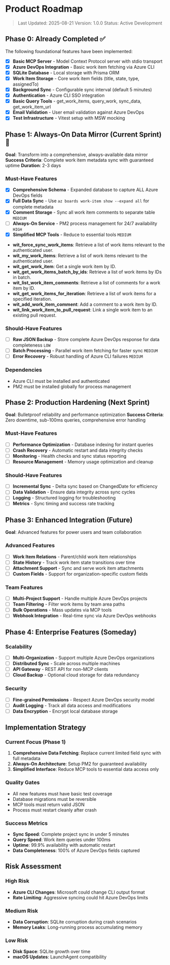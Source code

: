 # Product Roadmap

> Last Updated: 2025-08-21
> Version: 1.0.0
> Status: Active Development

## Phase 0: Already Completed ✅

The following foundational features have been implemented:

- [x] **Basic MCP Server** - Model Context Protocol server with stdio transport
- [x] **Azure DevOps Integration** - Basic work item fetching via Azure CLI
- [x] **SQLite Database** - Local storage with Prisma ORM
- [x] **Work Item Storage** - Core work item fields (title, state, type, assignedTo)
- [x] **Background Sync** - Configurable sync interval (default 5 minutes)
- [x] **Authentication** - Azure CLI SSO integration
- [x] **Basic Query Tools** - get_work_items, query_work, sync_data, get_work_item_url
- [x] **Email Validation** - User email validation against Azure DevOps
- [x] **Test Infrastructure** - Vitest setup with MSW mocking

## Phase 1: Always-On Data Mirror (Current Sprint) 🚧

**Goal**: Transform into a comprehensive, always-available data mirror
**Success Criteria**: Complete work item metadata sync with guaranteed uptime
**Duration**: 2-3 days

### Must-Have Features

- [x] **Comprehensive Schema** - Expanded database to capture ALL Azure DevOps fields
- [x] **Full Data Sync** - Use `az boards work-item show --expand all` for complete metadata
- [x] **Comment Storage** - Sync all work item comments to separate table `MEDIUM`
- [ ] **Always-On Service** - PM2 process management for 24/7 availability `HIGH`
- [x] **Simplified MCP Tools** - Reduce to essential tools `MEDIUM`
- **wit_force_sync_work_items**: Retrieve a list of work items relevant to the authenticated user.
- **wit_my_work_items**: Retrieve a list of work items relevant to the authenticated user.
- **wit_get_work_item**: Get a single work item by ID.
- **wit_get_work_items_batch_by_ids**: Retrieve a list of work items by IDs in batch.
- **wit_list_work_item_comments**: Retrieve a list of comments for a work item by ID.
- **wit_get_work_items_for_iteration**: Retrieve a list of work items for a specified iteration.
- **wit_add_work_item_comment**: Add a comment to a work item by ID.
- **wit_link_work_item_to_pull_request**: Link a single work item to an existing pull request.

### Should-Have Features

- [ ] **Raw JSON Backup** - Store complete Azure DevOps response for data completeness `LOW`
- [ ] **Batch Processing** - Parallel work item fetching for faster sync `MEDIUM`
- [ ] **Error Recovery** - Robust handling of Azure CLI failures `MEDIUM`

### Dependencies

- Azure CLI must be installed and authenticated
- PM2 must be installed globally for process management

## Phase 2: Production Hardening (Next Sprint)

**Goal**: Bulletproof reliability and performance optimization
**Success Criteria**: Zero downtime, sub-100ms queries, comprehensive error handling

### Must-Have Features

- [ ] **Performance Optimization** - Database indexing for instant queries
- [ ] **Crash Recovery** - Automatic restart and data integrity checks
- [ ] **Monitoring** - Health checks and sync status reporting
- [ ] **Resource Management** - Memory usage optimization and cleanup

### Should-Have Features

- [ ] **Incremental Sync** - Delta sync based on ChangedDate for efficiency
- [ ] **Data Validation** - Ensure data integrity across sync cycles
- [ ] **Logging** - Structured logging for troubleshooting
- [ ] **Metrics** - Sync timing and success rate tracking

## Phase 3: Enhanced Integration (Future)

**Goal**: Advanced features for power users and team collaboration

### Advanced Features

- [ ] **Work Item Relations** - Parent/child work item relationships
- [ ] **State History** - Track work item state transitions over time
- [ ] **Attachment Support** - Sync and serve work item attachments
- [ ] **Custom Fields** - Support for organization-specific custom fields

### Team Features

- [ ] **Multi-Project Support** - Handle multiple Azure DevOps projects
- [ ] **Team Filtering** - Filter work items by team area paths
- [ ] **Bulk Operations** - Mass updates via MCP tools
- [ ] **Webhook Integration** - Real-time sync via Azure DevOps webhooks

## Phase 4: Enterprise Features (Someday)

### Scalability

- [ ] **Multi-Organization** - Support multiple Azure DevOps organizations
- [ ] **Distributed Sync** - Scale across multiple machines
- [ ] **API Gateway** - REST API for non-MCP clients
- [ ] **Cloud Backup** - Optional cloud storage for data redundancy

### Security

- [ ] **Fine-grained Permissions** - Respect Azure DevOps security model
- [ ] **Audit Logging** - Track all data access and modifications
- [ ] **Data Encryption** - Encrypt local database storage

## Implementation Strategy

### Current Focus (Phase 1)

1. **Comprehensive Data Fetching**: Replace current limited field sync with full metadata
2. **Always-On Architecture**: Setup PM2 for guaranteed availability
3. **Simplified Interface**: Reduce MCP tools to essential data access only

### Quality Gates

- All new features must have basic test coverage
- Database migrations must be reversible
- MCP tools must return valid JSON
- Process must restart cleanly after crash

### Success Metrics

- **Sync Speed**: Complete project sync in under 5 minutes
- **Query Speed**: Work item queries under 100ms
- **Uptime**: 99.9% availability with automatic restart
- **Data Completeness**: 100% of Azure DevOps fields captured

## Risk Assessment

### High Risk

- **Azure CLI Changes**: Microsoft could change CLI output format
- **Rate Limiting**: Aggressive syncing could hit Azure DevOps limits

### Medium Risk

- **Data Corruption**: SQLite corruption during crash scenarios
- **Memory Leaks**: Long-running process accumulating memory

### Low Risk

- **Disk Space**: SQLite growth over time
- **macOS Updates**: LaunchAgent compatibility
